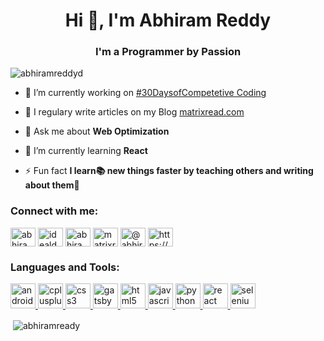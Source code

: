 <h1 align="center">Hi 👋, I'm Abhiram Reddy</h1>
<h3 align="center">I'm a Programmer by Passion</h3>

<p align="left"> <img src="https://komarev.com/ghpvc/?username=abhiramreddyd" alt="abhiramreddyd" /> </p>

- 🔭 I’m currently working on [#30DaysofCompetetive Coding](https://github.com/AbhiramReddyD/Algorithm-DataStructures/blob/master/README.md)

- 📝 I regulary write articles on my Blog [matrixread.com](https://matrixread.com/)

- 💬 Ask me about **Web Optimization**

- 🌱 I’m currently learning **React**

- ⚡ Fun fact **I learn📚 new things faster by teaching others and writing about them📜**

<p align="left">
<h3 align="left">Connect with me:</h3>
<a href="https://codepen.io/abhiram_reddy" target="blank"><img align="center" src="https://cdn.jsdelivr.net/npm/simple-icons@3.0.1/icons/codepen.svg" alt="abhiram_reddy" height="30" width="40" /></a>
<a href="https://twitter.com/abhiramready" target="blank"><img align="center" src="https://cdn.jsdelivr.net/npm/simple-icons@3.0.1/icons/twitter.svg" alt="idealdeveloper_" height="30" width="40" /></a>
<a href="https://linkedin.com/in/abhiramready" target="blank"><img align="center" src="https://cdn.jsdelivr.net/npm/simple-icons@3.0.1/icons/linkedin.svg" alt="abhiramreddyduggempudi" height="30" width="40" /></a>
<a href="https://instagram.com/matrixreaders" target="blank"><img align="center" src="https://cdn.jsdelivr.net/npm/simple-icons@3.0.1/icons/instagram.svg" alt="matrixreaders" height="30" width="40" /></a>
<a href="https://medium.com/@abhiram.reddy" target="blank"><img align="center" src="https://cdn.jsdelivr.net/npm/simple-icons@3.0.1/icons/medium.svg" alt="@abhiram.reddy" height="30" width="40" /></a>
<a href="https://matrixread.com/feed/" target="blank"><img align="center" src="https://cdn.jsdelivr.net/npm/simple-icons@3.0.1/icons/rss.svg" alt="https://matrixread.com/feed/" height="30" width="40" /></a>
</p>

<h3 align="left">Languages and Tools:</h3>
<p align="left"> <a href="https://developer.android.com" target="_blank"> <img src="https://devicons.github.io/devicon/devicon.git/icons/android/android-original-wordmark.svg" alt="android" width="40" height="40"/> </a> <a href="https://www.w3schools.com/cpp/" target="_blank"> <img src="https://devicons.github.io/devicon/devicon.git/icons/cplusplus/cplusplus-original.svg" alt="cplusplus" width="40" height="40"/> </a> <a href="https://www.w3schools.com/css/" target="_blank"> <img src="https://devicons.github.io/devicon/devicon.git/icons/css3/css3-original-wordmark.svg" alt="css3" width="40" height="40"/> </a> <a href="https://www.gatsbyjs.com/" target="_blank"> <img src="https://www.vectorlogo.zone/logos/gatsbyjs/gatsbyjs-icon.svg" alt="gatsby" width="40" height="40"/> </a> <a href="https://www.w3.org/html/" target="_blank"> <img src="https://devicons.github.io/devicon/devicon.git/icons/html5/html5-original-wordmark.svg" alt="html5" width="40" height="40"/> </a> <a href="https://developer.mozilla.org/en-US/docs/Web/JavaScript" target="_blank"> <img src="https://devicons.github.io/devicon/devicon.git/icons/javascript/javascript-original.svg" alt="javascript" width="40" height="40"/> </a> <a href="https://www.python.org" target="_blank"> <img src="https://devicons.github.io/devicon/devicon.git/icons/python/python-original.svg" alt="python" width="40" height="40"/> </a> <a href="https://reactjs.org/" target="_blank"> <img src="https://devicons.github.io/devicon/devicon.git/icons/react/react-original-wordmark.svg" alt="react" width="40" height="40"/> </a> <a href="https://www.selenium.dev" target="_blank"> <img src="https://raw.githubusercontent.com/detain/svg-logos/780f25886640cef088af994181646db2f6b1a3f8/svg/selenium-logo.svg" alt="selenium" width="40" height="40"/> </a> </p>

<p>&nbsp;<img align="center" src="https://github-readme-stats.vercel.app/api?username=abhiramready&show_icons=true" alt="abhiramready" /></p>
